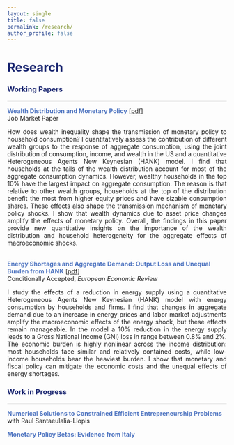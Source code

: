 ```yaml
---
layout: single
title: false
permalink: /research/
author_profile: false
---
```

<h1 style="color:rgb(27,39,113);">Research</h1> 

<h3 style="color:rgb(27,39,113);">Working Papers</h3> 

<hr style = "height:0.5px;border-width:0;color:gray;background-color:rgb(216,216,216)">

<span style="color:rgb(78,116,192);">**Wealth Distribution and Monetary Policy**</span> [[pdf](/upload/wp/JMP_hank.pdf)] 
<br> 
Job Market Paper
<br>
<div style="text-align: justify">How does wealth inequality shape the transmission of monetary policy to household consumption?
I quantitatively assess the contribution of different wealth groups to the response
of aggregate consumption, using the joint distribution of consumption, income, and wealth in
the US and a quantitative Heterogeneous Agents New Keynesian (HANK) model. I find that
households at the tails of the wealth distribution account for most of the aggregate consumption
dynamics. However, wealthy households in the top 10% have the largest impact on aggregate
consumption. The reason is that relative to other wealth groups, households at the top of the
distribution benefit the most from higher equity prices and have sizable consumption shares.
These effects also shape the transmission mechanism of monetary policy shocks. I show that
wealth dynamics due to asset price changes amplify the effects of monetary policy. Overall,
the findings in this paper provide new quantitative insights on the importance of the wealth
distribution and household heterogeneity for the aggregate effects of macroeconomic shocks.
</div>
<br>

<span style="color:rgb(78,116,192);">**Energy Shortages and Aggregate Demand: Output Loss and Unequal Burden from HANK**</span> [[pdf](/upload/wp/energy_hank.pdf)] <br> 
Conditionally Accepted, <em>European Economic Review</em> 
<br>
<div style="text-align: justify">I study the effects of a reduction in energy supply using a quantitative Heterogeneous Agents
New Keynesian (HANK) model with energy consumption by households and firms. I find that
changes in aggregate demand due to an increase in energy prices and labor market adjustments
amplify the macroeconomic effects of the energy shock, but these effects remain manageable.
In the model a 10% reduction in the energy supply leads to a Gross National Income (GNI) loss
in range between 0.8% and 2%. The economic burden is highly nonlinear across the income
distribution: most households face similar and relatively contained costs, while low-income
households bear the heaviest burden. I show that monetary and fiscal policy can mitigate the
economic costs and the unequal effects of energy shortages.
</div>

<h3 style="color:rgb(27,39,113);">Work in Progress</h3> 

<hr style = "height:0.5px;border-width:0;color:gray;background-color:rgb(216,216,216)">

<span style="color:rgb(78,116,192);">**Numerical Solutions to Constrained Efficient Entrepreneurship Problems**</span><br> 
with Raul Santaeulalia-Llopis 
<br>

<span style="color:rgb(78,116,192);">**Monetary Policy Betas: Evidence from Italy**</span><br> 
<br> 

  <br>
    <br>
      <br>
        <br>
          <br>
            <br>
              <br>
                <br>
                  <br>
                    <br>
